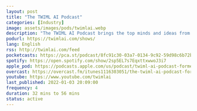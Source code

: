 ```yaml
---
layout: post
title: "The TWIML AI Podcast"
categories: [Industry]
image: assets/images/pods/twimlai.webp
description: "The TWIML AI Podcast brings the top minds and ideas from the world of ML and AI to a broad and influential community of ML/AI researchers, data scientists, engineers and tech-savvy business and IT leaders."
podurl: https://twimlai.com/shows/
lang: English
rss: http://twimlai.com/feed
pocketcasts: https://pca.st/podcast/8fc91c30-03a7-0134-9c92-59d98c6b72b8
spotify: https://open.spotify.com/show/2sp5EL7s7EqxttxwwoJ3i7
apple_pod: https://podcasts.apple.com/us/podcast/twiml-ai-podcast-formerly-this-week-in-machine-learning/id1116303051
overcast: https://overcast.fm/itunes1116303051/the-twiml-ai-podcast-formerly-this-week-in-machine-learning-artificial-intelligence
youtube: https://www.youtube.com/twimlai
last_published: 2022-01-03 20:09:00
frequency: 4
duration: 32 mins to 56 mins
status: active
---
```

